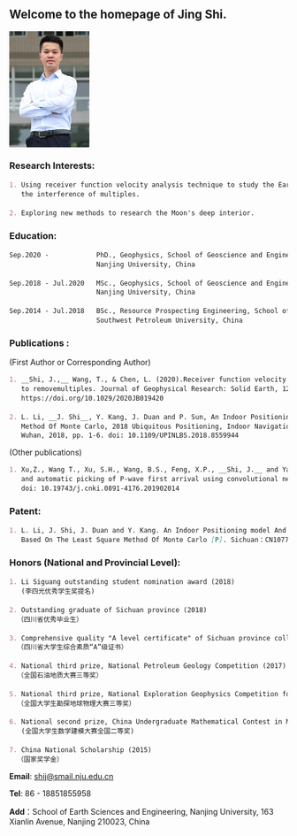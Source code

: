 ## Welcome to the homepage of Jing Shi.


<img src="./photo.jpg" width = "145" height = "210" div align=center />

### Research Interests:
```markdown
1. Using receiver function velocity analysis technique to study the Earth's deep interior without 
   the interference of multiples. 
   
2. Exploring new methods to research the Moon's deep interior.
```

### Education:
```markdown
Sep.2020 -            PhD., Geophysics, School of Geoscience and Engineering, 
                      Nanjing University, China

Sep.2018 - Jul.2020   MSc., Geophysics, School of Geoscience and Engineering, 
                      Nanjing University, China

Sep.2014 - Jul.2018   BSc., Resource Prospecting Engineering, School of Geoscience and Technology, 
                      Southwest Petroleum University, China
```

### Publications :
(First Author or Corresponding Author)
```markdown
1. __Shi, J.,__ Wang, T., & Chen, L. (2020).Receiver function velocity analysistechnique and its application 
   to removemultiples. Journal of Geophysical Research: Solid Earth, 125,e2020JB019420. 
   https://doi.org/10.1029/2020JB019420

2. L. Li, __J. Shi__, Y. Kang, J. Duan and P. Sun, An Indoor Positioning Research Based On The Least Square 
   Method Of Monte Carlo, 2018 Ubiquitous Positioning, Indoor Navigation and Location-Based Services (UPINLBS), 
   Wuhan, 2018, pp. 1-6. doi: 10.1109/UPINLBS.2018.8559944
```
(Other publications)
```markdown
1. Xu,Z., Wang T., Xu, S.H., Wang, B.S., Feng, X.P., __Shi, J.__ and Yang, M.H., 2019, Active source seismic identification
   and automatic picking of P-wave first arrival using convolutional neural network, Earthquake research in China,
   doi: 10.19743/j.cnki.0891-4176.201902014
```

### Patent:
```markdown
1. L. Li, J. Shi, J. Duan and Y. Kang. An Indoor Positioning model And Its Construction Method And Application 
   Based On The Least Square Method Of Monte Carlo [P]. Sichuan：CN107786939B,2020-08-14.
```   

### Honors (National and Provincial Level):
```markdown
1. Li Siguang outstanding student nomination award (2018) 
   (李四光优秀学生奖提名)

2. Outstanding graduate of Sichuan province (2018)
  （四川省优秀毕业生）

3. Comprehensive quality "A level certificate" of Sichuan province college students (2018)
  （四川省大学生综合素质“A”级证书）

4. National third prize, National Petroleum Geology Competition (2017)
  （全国石油地质大赛三等奖）
   
5. National third prize, National Exploration Geophysics Competition for College Students (2017)
  （全国大学生勘探地球物理大赛三等奖）

6. National second prize, China Undergraduate Mathematical Contest in Model (2016)
   (全国大学生数学建模大赛全国二等奖)

7. China National Scholarship (2015)
  （国家奖学金）
``` 

**Email**: shij@smail.nju.edu.cn

**Tel**:  86 - 18851855958

**Add**：School of Earth Sciences and Engineering, 
                     Nanjing University, 163 Xianlin Avenue, 
                     Nanjing 210023, China

